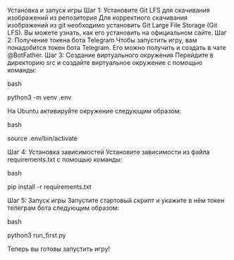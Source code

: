 Установка и запуск игры
Шаг 1: Установите Git LFS для скачивания изображений из репозитория
Для корректного скачивания изображений из git необходимо установить Git Large File Storage (Git LFS). Вы можете узнать, как его установить на официальном сайте.
Шаг 2: Получение токена бота Telegram
Чтобы запустить игру, вам понадобится токен бота Telegram. Его можно получить и создать в чате @BotFather.
Шаг 3: Создание виртуального окружения
Перейдите в директорию src и создайте виртуальное окружение с помощью команды:



bash



python3 -m venv .env



На Ubuntu активируйте окружение следующим образом:



bash



source .env/bin/activate



Шаг 4: Установка зависимостей
Установите зависимости из файла requirements.txt с помощью команды:



bash



pip install -r requirements.txt



Шаг 5: Запуск игры
Запустите стартовый скрипт и укажите в нём токен телеграм бота следующим образом:



bash



python3 run_first.py



Теперь вы готовы запустить игру!